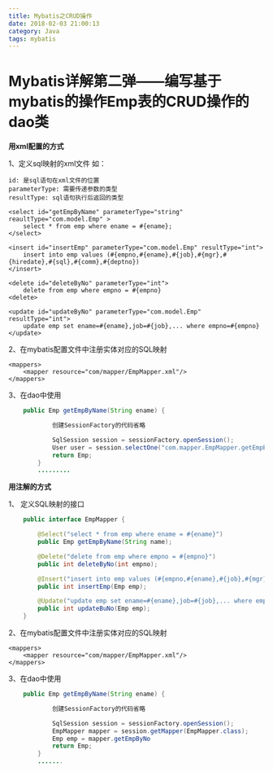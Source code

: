 ```yaml
---
title: Mybatis之CRUD操作
date: 2018-02-03 21:00:13
category: Java
tags: mybatis
---
```

<h1>Mybatis详解第二弹——编写基于mybatis的操作Emp表的CRUD操作的dao类</h1>

**用xml配置的方式**

1、定义sql映射的xml文件 如：

	id: 是sql语句在xml文件的位置
	parameterType: 需要传递参数的类型
	resultType: sql语句执行后返回的类型 

	<select id="getEmpByName" parameterType="string" reaultType="com.model.Emp" >
	    select * from emp where ename = #{ename};
	</select>

	<insert id="insertEmp" parameterType="com.model.Emp" resultType="int">
	    insert into emp values (#{empno,#{ename},#{job},#{mgr},#{hiredate},#{sql},#{comm},#{deptno})
	</insert>            

	<delete id="deleteByNo" parameterType="int">
	    delete from emp where empno = #{empno}
	<delete>

	<update id="updateByNo" parameterType="com.model.Emp" resultType="int">
	    update emp set ename=#{ename},job=#{job},... where empno=#{empno} 
	</update>
<!--more-->
2、在mybatis配置文件中注册实体对应的SQL映射

	<mappers>
	    <mapper resource="com/mapper/EmpMapper.xml"/>
	</mappers>
3、在dao中使用
```java
	public Emp getEmpByName(String ename) {

	        创建SessionFactory的代码省略

	        SqlSession session = sessionFactory.openSession();
	        User user = session.selectOne("com.mapper.EmpMapper.getEmpByName", ename);
	        return Emp;
	    }
	    .........
```
**用注解的方式**

1、 定义SQL映射的接口
```java
	public interface EmpMapper {

	    @Select("select * from emp where ename = #{ename}")
	    public Emp getEmpByName(String name);

	    @Delete("delete from emp where empno = #{empno}")
	    public int deleteByNo(int empno);

	    @Insert("insert into emp values (#{empno,#{ename},#{job},#{mgr},#{hiredate},#{sql},#{comm},#{deptno})")
	    public int insertEmp(Emp emp);

	    @Update("update emp set ename=#{ename},job=#{job},... where empno=#{empno} ")
	    public int updateBuNo(Emp emp);
	}
```
2、在mybatis配置文件中注册实体对应的SQL映射

	<mappers>
	    <mapper resource="com/mapper/EmpMapper.xml"/>
	</mappers>
	
3、在dao中使用
```java
	public Emp getEmpByName(String ename) {

	        创建SessionFactory的代码省略

	        SqlSession session = sessionFactory.openSession();
	        EmpMapper mapper = session.getMapper(EmpMapper.class);
	        Emp emp = mapper.getEmpByNo
	        return Emp;
	    }
	    .......
```
